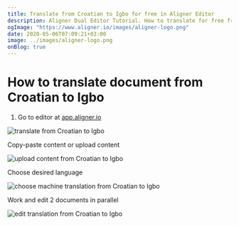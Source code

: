 ```yaml
---
title: Translate from Croatian to Igbo for free in Aligner Editor
description: Aligner Dual Editor Tutorial. How to translate for free from Croatian to Igbo. Aligner is multilingual document management platform. 
ogImage: "https://www.aligner.io/images/aligner-logo.png"
date: 2020-05-06T07:09:21+03:00
image: ../images/aligner-logo.png
onBlog: true
---
```


# How to translate document from Croatian to Igbo

1. Go to editor at [app.aligner.io](https://app.aligner.io "Aligner App web page")

![translate from Croatian to Igbo](../aligner-blank-editor.png "translate from Croatian to Igbo")

Copy-paste content or upload content

![upload content from Croatian to Igbo](../aligner-uploaded-document.png "upload content from Croatian to Igbo")

Choose desired language

![choose machine translation from Croatian to Igbo](../aligner-language-dropdown.png "choose machine translation from Croatian to Igbo")

Work and edit 2 documents in parallel

![edit translation from Croatian to Igbo](../aligner-double-sitded-editor.png "edit translation from Croatian to Igbo")

